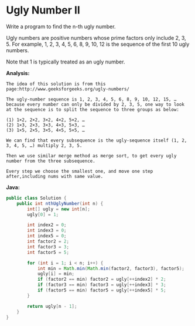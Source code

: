# Ugly Number II

Write a program to find the n-th ugly number.

Ugly numbers are positive numbers whose prime factors only include 2, 3, 5. For example, 1, 2, 3, 4, 5, 6, 8, 9, 10, 12 is the sequence of the first 10 ugly numbers.

Note that 1 is typically treated as an ugly number.

**Analysis:**
```
The idea of this solution is from this page:http://www.geeksforgeeks.org/ugly-numbers/

The ugly-number sequence is 1, 2, 3, 4, 5, 6, 8, 9, 10, 12, 15, …
because every number can only be divided by 2, 3, 5, one way to look at the sequence is to split the sequence to three groups as below:

(1) 1×2, 2×2, 3×2, 4×2, 5×2, …
(2) 1×3, 2×3, 3×3, 4×3, 5×3, …
(3) 1×5, 2×5, 3×5, 4×5, 5×5, …

We can find that every subsequence is the ugly-sequence itself (1, 2, 3, 4, 5, …) multiply 2, 3, 5.

Then we use similar merge method as merge sort, to get every ugly number from the three subsequence.

Every step we choose the smallest one, and move one step after,including nums with same value.
```

**Java:**
```java
public class Solution {
    public int nthUglyNumber(int n) {
        int[] ugly = new int[n];
        ugly[0] = 1;

        int index2 = 0;
        int index3 = 0;
        int index5 = 0;
        int factor2 = 2;
        int factor3 = 3;
        int factor5 = 5;

        for (int i = 1; i < n; i++) {
            int min = Math.min(Math.min(factor2, factor3), factor5);
            ugly[i] = min;
            if (factor2 == min) factor2 = ugly[++index2] * 2;
            if (factor3 == min) factor3 = ugly[++index3] * 3;
            if (factor5 == min) factor5 = ugly[++index5] * 5;
        }

        return ugly[n - 1];
    }
}
```
